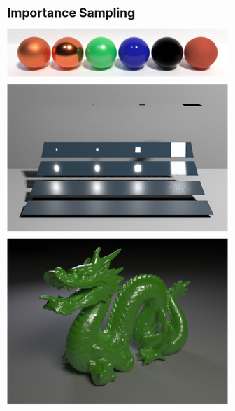 
# Importance Sampling

![GGX](scenes/ggx.png?raw=true "GGX")

![MIS](scenes/mis.png?raw=true "MIS")

![BVH](scenes/dragon.png?raw=true "BVH")

